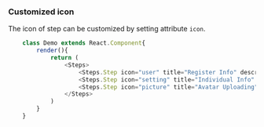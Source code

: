 ### Customized icon
The icon of step can be customized by setting attribute ```icon```.
```javascript
    class Demo extends React.Component{
        render(){
            return (
                <Steps>
                    <Steps.Step icon="user" title="Register Info" description="Please complete basic info" />
                    <Steps.Step icon="setting" title="Individual Info" description="Please complete individual info" />
                    <Steps.Step icon="picture" title="Avatar Uploading" description="Please upload your avatar" />      
                </Steps>
            )
        }
    }
```  